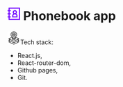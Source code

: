 <h1>
<span class="icon-wrapper">
  <img src="./public/phonebook.png" width="30" height="30" alt="Icon" class="phonebook-icon" />
</span>
Phonebook app</h1>

<img src="./public/tech-stack.png" alt="Alt Text" width="30" height="30" />Tech
stack:

<ul>
<li>React.js, </li>
<li>React-router-dom,</li> 
<li>Github pages,</li>
<li>Git.</li>
</ul>